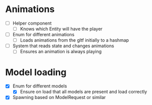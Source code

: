 # Animations
- [ ] Helper component
	- [ ] Knows which Entity will have the player
- [ ] Enum for different animations
	- [ ] Loads animations from the gltf initially to a hashmap
- [ ] System that reads state and changes animations
	- [ ] Ensures an animation is always playing

# Model loading
- [x] Enum for different models
	- [x] Ensure on load that all models are present and load correctly
- [x] Spawning based on ModelRequest or similar
